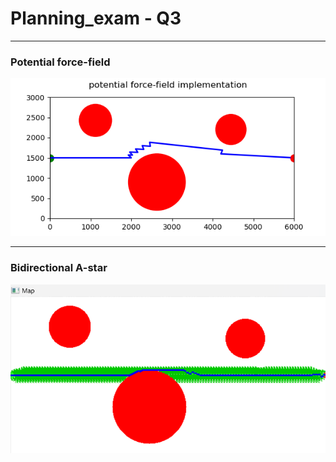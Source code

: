 # Planning_exam - Q3

---
### Potential force-field
![Potential force-field](potential_force_field.png)

---
### Bidirectional A-star
![Bidirectional A-star](bidirectional.png)

